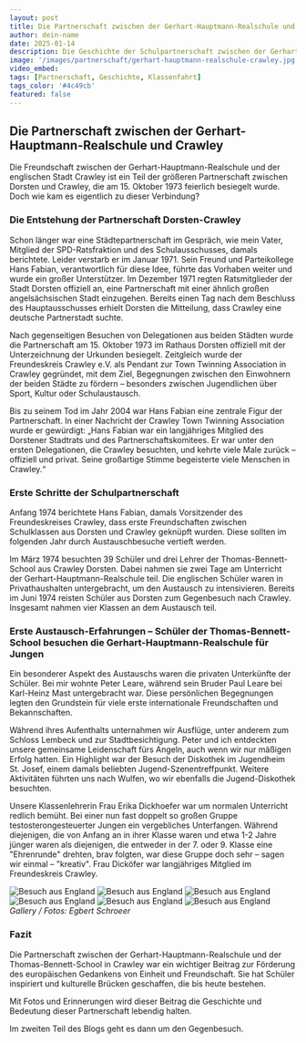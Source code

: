 ```yaml
---
layout: post
title: Die Partnerschaft zwischen der Gerhart-Hauptmann-Realschule und Crawley
author: dein-name
date: 2025-01-14
description: Die Geschichte der Schulpartnerschaft zwischen der Gerhart-Hauptmann-Realschule in Dorsten und der Thomas-Bennett-School in Crawley, England.
image: '/images/partnerschaft/gerhart-hauptmann-realschule-crawley.jpg'
video_embed: 
tags: [Partnerschaft, Geschichte, Klassenfahrt]
tags_color: '#4c49cb'
featured: false
---
```


## Die Partnerschaft zwischen der Gerhart-Hauptmann-Realschule und Crawley

Die Freundschaft zwischen der Gerhart-Hauptmann-Realschule und der englischen Stadt Crawley ist ein Teil der größeren Partnerschaft zwischen Dorsten und Crawley, die am 15. Oktober 1973 feierlich besiegelt wurde. Doch wie kam es eigentlich zu dieser Verbindung?

### Die Entstehung der Partnerschaft Dorsten-Crawley

Schon länger war eine Städtepartnerschaft im Gespräch, wie mein Vater, Mitglied der SPD-Ratsfraktion und des Schulausschusses, damals berichtete. Leider verstarb er im Januar 1971. Sein Freund und Parteikollege Hans Fabian, verantwortlich für diese Idee, führte das Vorhaben weiter und wurde ein großer Unterstützer. Im Dezember 1971 regten Ratsmitglieder der Stadt Dorsten offiziell an, eine Partnerschaft mit einer ähnlich großen angelsächsischen Stadt einzugehen. Bereits einen Tag nach dem Beschluss des Hauptausschusses erhielt Dorsten die Mitteilung, dass Crawley eine deutsche Partnerstadt suchte.

Nach gegenseitigen Besuchen von Delegationen aus beiden Städten wurde die Partnerschaft am 15. Oktober 1973 im Rathaus Dorsten offiziell mit der Unterzeichnung der Urkunden besiegelt. Zeitgleich wurde der Freundeskreis Crawley e.V. als Pendant zur Town Twinning Association in Crawley gegründet, mit dem Ziel, Begegnungen zwischen den Einwohnern der beiden Städte zu fördern – besonders zwischen Jugendlichen über Sport, Kultur oder Schulaustausch.

Bis zu seinem Tod im Jahr 2004 war Hans Fabian eine zentrale Figur der Partnerschaft. In einer Nachricht der Crawley Town Twinning Association wurde er gewürdigt: „Hans Fabian war ein langjähriges Mitglied des Dorstener Stadtrats und des Partnerschaftskomitees. Er war unter den ersten Delegationen, die Crawley besuchten, und kehrte viele Male zurück – offiziell und privat. Seine großartige Stimme begeisterte viele Menschen in Crawley.“

### Erste Schritte der Schulpartnerschaft

Anfang 1974 berichtete Hans Fabian, damals Vorsitzender des Freundeskreises Crawley, dass erste Freundschaften zwischen Schulklassen aus Dorsten und Crawley geknüpft wurden. Diese sollten im folgenden Jahr durch Austauschbesuche vertieft werden.

Im März 1974 besuchten 39 Schüler und drei Lehrer der Thomas-Bennett-School aus Crawley Dorsten. Dabei nahmen sie zwei Tage am Unterricht der Gerhart-Hauptmann-Realschule teil. Die englischen Schüler waren in Privathaushalten untergebracht, um den Austausch zu intensivieren. Bereits im Juni 1974 reisten Schüler aus Dorsten zum Gegenbesuch nach Crawley. Insgesamt nahmen vier Klassen an dem Austausch teil.

### Erste Austausch-Erfahrungen – Schüler der Thomas-Bennett-School besuchen die Gerhart-Hauptmann-Realschule für Jungen

Ein besonderer Aspekt des Austauschs waren die privaten Unterkünfte der Schüler. Bei mir wohnte Peter Leare, während sein Bruder Paul Leare bei Karl-Heinz Mast untergebracht war. Diese persönlichen Begegnungen legten den Grundstein für viele erste internationale Freundschaften und Bekannschaften.

Während ihres Aufenthalts unternahmen wir Ausflüge, unter anderem zum Schloss Lembeck und zur Stadtbesichtigung. Peter und ich entdeckten unsere gemeinsame Leidenschaft fürs Angeln, auch wenn wir nur mäßigen Erfolg hatten. Ein Highlight war der Besuch der Diskothek im Jugendheim St. Josef, einem damals beliebten Jugend-Szenentreffpunkt. Weitere Aktivitäten führten uns nach Wulfen, wo wir ebenfalls die Jugend-Diskothek besuchten.

Unsere Klassenlehrerin Frau Erika Dickhoefer war um normalen Unterricht redlich bemüht. Bei einer nun fast doppelt so großen Gruppe testosterongesteuerter Jungen ein vergebliches Unterfangen. Während diejenigen, die von Anfang an in ihrer Klasse waren und etwa 1-2 Jahre jünger waren als diejenigen, die entweder in der 7. oder 9. Klasse eine "Ehrenrunde" drehten, brav folgten, war diese Gruppe doch sehr – sagen wir einmal – "kreativ". 
Frau Dicköfer war langjähriges Mitglied im Freundeskreis Crawley.

<div class="gallery-box">
  <div class="gallery gallery--post">
    <img src="/images/Crawley/IMG_1531[1] edited.JPG" loading="lazy" alt="Besuch aus England">
    <img src="/images/Crawley/IMG_1524[1] edited.jpg" loading="lazy" alt="Besuch aus England">
    <img src="/images/Crawley/IMG_1526[1] edited.JPG" loading="lazy" alt="Besuch aus England">
    <img src="/images/Crawley/IMG_1494[1] edited.jpg" loading="lazy" alt="Besuch aus England">
    <img src="/images/Crawley/IMG_1495[1].JPG" loading="lazy" alt="Besuch aus England">
    <img src="/images/Crawley/IMG_1530[1] edited.jpg" loading="lazy" alt="Besuch aus England">    
  </div>
  <em>Gallery / <a target="_blank">Fotos: Egbert Schroeer</a></em>
</div>

### Fazit

Die Partnerschaft zwischen der Gerhart-Hauptmann-Realschule und der Thomas-Bennett-School in Crawley war ein wichtiger Beitrag zur Förderung des europäischen Gedankens von Einheit und Freundschaft. Sie hat Schüler inspiriert und kulturelle Brücken geschaffen, die bis heute bestehen.

Mit Fotos und Erinnerungen wird dieser Beitrag die Geschichte und Bedeutung dieser Partnerschaft lebendig halten.

Im zweiten Teil des Blogs geht es dann um den Gegenbesuch.
